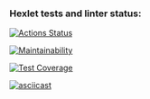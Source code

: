 ### Hexlet tests and linter status:
[![Actions Status](https://github.com/VladimirMastepanov/frontend-project-46/actions/workflows/hexlet-check.yml/badge.svg)](https://github.com/VladimirMastepanov/frontend-project-46/actions)

[![Maintainability](https://api.codeclimate.com/v1/badges/e856060bb13eba1be9a7/maintainability)](https://codeclimate.com/github/VladimirMastepanov/frontend-project-46/maintainability)

[![Test Coverage](https://api.codeclimate.com/v1/badges/e856060bb13eba1be9a7/test_coverage)](https://codeclimate.com/github/VladimirMastepanov/frontend-project-46/test_coverage)

[![asciicast](https://asciinema.org/a/8Au77dzLxiiQtHRNXm6AjeTNW.svg)](https://asciinema.org/a/8Au77dzLxiiQtHRNXm6AjeTNW)
